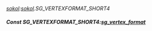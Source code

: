 _[sokol](../../modules/sokol/sokol-module.md):[sokol](../../modules/sokol/sokol-module.md).SG\_VERTEXFORMAT\_SHORT4_
##### Const SG\_VERTEXFORMAT\_SHORT4:[sg_vertex_format](../../modules/sokol/sokol-sg_vertex_format.md)
